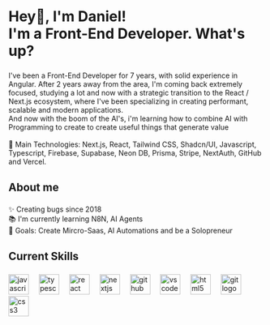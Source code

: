 <h1 align="left">Hey👋, I'm Daniel!<br>I'm a Front-End Developer. What's up?</h1>

###

<p align="left">I've been a Front-End Developer for 7 years, with solid experience in Angular. After 2 years away from the area, I'm coming back extremely focused, studying a lot and now with a strategic transition to the   React / Next.js ecosystem, where I've been specializing in creating performant, scalable and modern applications.<br>And now with the boom of the AI's, i'm learning how to combine AI with Programming to create to create useful things that generate value<br><br>🔹 Main Technologies: Next.js, React, Tailwind CSS, Shadcn/UI, Javascript, Typescript, Firebase, Supabase, Neon DB, Prisma, Stripe, NextAuth, GitHub and Vercel.</p>

###

<h2 align="left">About me</h2>

###

<p align="left">✨ Creating bugs since 2018<br>📚 I'm currently learning N8N, AI Agents<br>🎯 Goals: Create Mircro-Saas, AI Automations and be a Solopreneur</p>

###

<h2 align="left">Current Skills</h2>

###

<div align="left">
  <img src="https://cdn.jsdelivr.net/gh/devicons/devicon/icons/javascript/javascript-original.svg" height="40" alt="javascript logo"  />
  <img width="12" />
  <img src="https://cdn.jsdelivr.net/gh/devicons/devicon/icons/typescript/typescript-original.svg" height="40" alt="typescript logo"  />
  <img width="12" />
  <img src="https://cdn.jsdelivr.net/gh/devicons/devicon/icons/react/react-original.svg" height="40" alt="react logo"  />
  <img width="12" />
  <img src="https://cdn.jsdelivr.net/gh/devicons/devicon/icons/nextjs/nextjs-original.svg" height="40" alt="nextjs logo"  />
  <img width="12" />
  <img src="https://cdn.jsdelivr.net/gh/devicons/devicon/icons/github/github-original.svg" height="40" alt="github logo"  />
  <img width="12" />
  <img src="https://cdn.jsdelivr.net/gh/devicons/devicon/icons/vscode/vscode-original.svg" height="40" alt="vscode logo"  />
  <img width="12" />
  <img src="https://cdn.jsdelivr.net/gh/devicons/devicon/icons/html5/html5-original.svg" height="40" alt="html5 logo"  />
  <img width="12" />
  <img src="https://cdn.jsdelivr.net/gh/devicons/devicon/icons/git/git-original.svg" height="40" alt="git logo"  />
  <img width="12" />
  <img src="https://cdn.jsdelivr.net/gh/devicons/devicon/icons/css3/css3-original.svg" height="40" alt="css3 logo"  />
</div>

###
